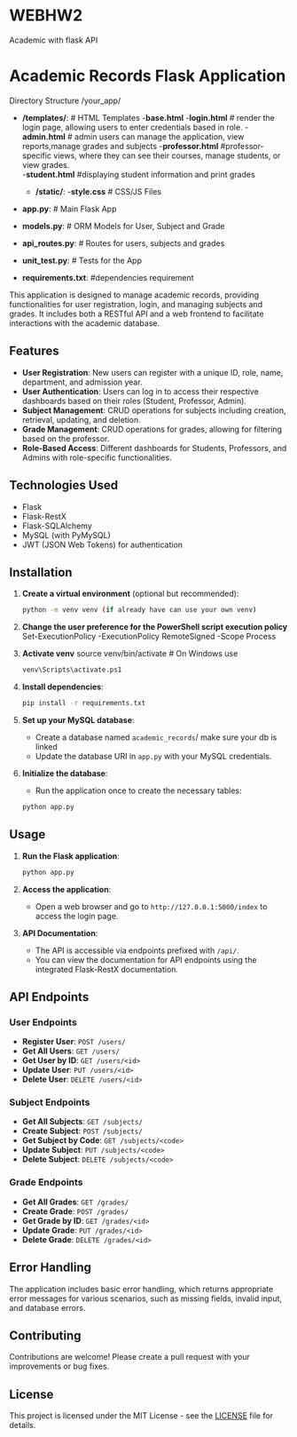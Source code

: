 # WEBHW2
Academic with flask API
# Academic Records Flask Application

Directory Structure
/your_app/
- **/templates/**: # HTML Templates
       -**base.html**
       -**login.html**             # render the login page, allowing users to enter credentials based in role.
       -**admin.html**            # admin users can manage the application, view reports,manage grades and subjects
       -**professor.html**        #professor-specific views, where they can see their courses, manage students, or view grades.      
       -**student.html**          #displaying student information and print grades

  - **/static/**: 
       -**style.css**  # CSS/JS Files
 
 - **app.py**:  # Main Flask App
 - **models.py**: # ORM Models for User, Subject and Grade
 - **api_routes.py**: # Routes for users, subjects and grades
 - **unit_test.py**:  # Tests for the App
 - **requirements.txt**: #dependencies requirement

This application is designed to manage academic records, providing functionalities for user registration, login, and managing subjects and grades.
 It includes both a RESTful API and a web frontend to facilitate interactions with the academic database.

## Features

- **User Registration**: New users can register with a unique ID, role, name, department, and admission year.
- **User Authentication**: Users can log in to access their respective dashboards based on their roles (Student, Professor, Admin).
- **Subject Management**: CRUD operations for subjects including creation, retrieval, updating, and deletion.
- **Grade Management**: CRUD operations for grades, allowing for filtering based on the professor.
- **Role-Based Access**: Different dashboards for Students, Professors, and Admins with role-specific functionalities.

## Technologies Used

- Flask
- Flask-RestX
- Flask-SQLAlchemy
- MySQL (with PyMySQL)
- JWT (JSON Web Tokens) for authentication

## Installation
1. **Create a virtual environment** (optional but recommended):
    ```bash
    python -m venv venv (if already have can use your own venv)

2. **Change the user preference for the PowerShell script execution policy**
    Set-ExecutionPolicy -ExecutionPolicy RemoteSigned -Scope Process 
   
3. **Activate venv**
    source venv/bin/activate  # On Windows use
   ```bash
   venv\Scripts\activate.ps1
    ```

5. **Install dependencies**:
    ```bash
    pip install -r requirements.txt
    ```

6. **Set up your MySQL database**:
    - Create a database named `academic_records`/ make sure your db is linked
    - Update the database URI in `app.py` with your MySQL credentials.

7. **Initialize the database**:
    - Run the application once to create the necessary tables:
    ```bash
    python app.py
    ```

## Usage

1. **Run the Flask application**:
    ```bash
    python app.py
    ```

2. **Access the application**:
    - Open a web browser and go to `http://127.0.0.1:5000/index` to access the login page.

3. **API Documentation**:
    - The API is accessible via endpoints prefixed with `/api/`.
    - You can view the documentation for API endpoints using the integrated Flask-RestX documentation.

## API Endpoints

### User Endpoints

- **Register User**: `POST /users/`
- **Get All Users**: `GET /users/`
- **Get User by ID**: `GET /users/<id>`
- **Update User**: `PUT /users/<id>`
- **Delete User**: `DELETE /users/<id>`

### Subject Endpoints

- **Get All Subjects**: `GET /subjects/`
- **Create Subject**: `POST /subjects/`
- **Get Subject by Code**: `GET /subjects/<code>`
- **Update Subject**: `PUT /subjects/<code>`
- **Delete Subject**: `DELETE /subjects/<code>`

### Grade Endpoints

- **Get All Grades**: `GET /grades/`
- **Create Grade**: `POST /grades/`
- **Get Grade by ID**: `GET /grades/<id>`
- **Update Grade**: `PUT /grades/<id>`
- **Delete Grade**: `DELETE /grades/<id>`

## Error Handling

The application includes basic error handling, which returns appropriate error messages for various scenarios, such as missing fields, invalid input, and database errors.

## Contributing

Contributions are welcome! Please create a pull request with your improvements or bug fixes.

## License

This project is licensed under the MIT License - see the [LICENSE](LICENSE) file for details.


